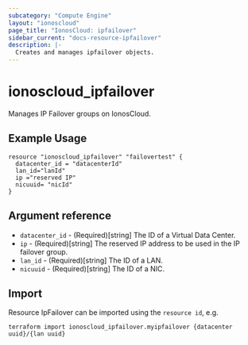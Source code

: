 ```yaml
---
subcategory: "Compute Engine"
layout: "ionoscloud"
page_title: "IonosCloud: ipfailover"
sidebar_current: "docs-resource-ipfailover"
description: |-
  Creates and manages ipfailover objects.
---
```


# ionoscloud\_ipfailover

Manages IP Failover groups on IonosCloud.

## Example Usage

```hcl
resource "ionoscloud_ipfailover" "failovertest" {
  datacenter_id = "datacenterId"
  lan_id="lanId"
  ip ="reserved IP"
  nicuuid= "nicId"
}
```

## Argument reference

* `datacenter_id` - (Required)[string] The ID of a Virtual Data Center.
* `ip` - (Required)[string] The reserved IP address to be used in the IP failover group.
* `lan_id` - (Required)[string] The ID of a LAN.
* `nicuuid` - (Required)[string] The ID of a NIC.

## Import

Resource IpFailover can be imported using the `resource id`, e.g.

```shell
terraform import ionoscloud_ipfailover.myipfailover {datacenter uuid}/{lan uuid}
```
